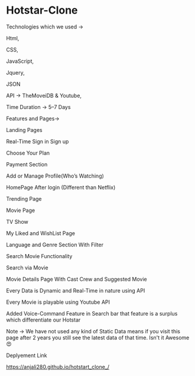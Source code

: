 # Hotstar-Clone


Technologies which we used →

Html,

CSS,

JavaScript,

Jquery,

JSON

API → TheMoveiDB & Youtube,

Time Duration -> 5–7 Days

Features and Pages->

Landing Pages

Real-Time Sign in Sign up

Choose Your Plan

Payment Section

Add or Manage Profile(Who’s Watching)

HomePage After login (Different than Netflix)

Trending Page

Movie Page

TV Show

My Liked and WishList Page

Language and Genre Section With Filter

Search Movie Functionality


Search via Movie

Movie Details Page With Cast Crew and Suggested Movie

Every Data is Dynamic and Real-Time in nature using API

Every Movie is playable using Youtube API

Added Voice-Command Feature in Search bar that feature is a surplus which differentiate our Hotstar 


Note -> We have not used any kind of Static Data means if you visit this page after 2 years you still see the latest data of that time. Isn't it Awesome😍



Deplyement Link

https://anjali280.github.io/hotstart_clone_/
